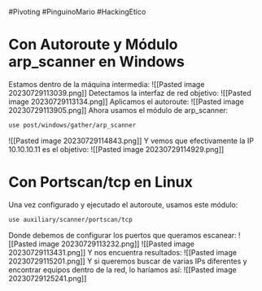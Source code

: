 #Pivoting #PinguinoMario #HackingEtico 
# Con Autoroute y Módulo arp_scanner en Windows
Estamos dentro de la máquina intermedia:
![[Pasted image 20230729113039.png]]
Detectamos la interfaz de red objetivo:
![[Pasted image 20230729113134.png]]
Aplicamos el autoroute:
![[Pasted image 20230729113905.png]]
Ahora usamos el módulo de arp_scanner:
```bash
use post/windows/gather/arp_scanner
```
![[Pasted image 20230729114843.png]]
Y vemos que efectivamente la IP 10.10.10.11 es el objetivo:
![[Pasted image 20230729114929.png]]
# Con Portscan/tcp en Linux
Una vez configurado y ejecutado el autoroute, usamos este módulo:
```bash
use auxiliary/scanner/portscan/tcp
```
Donde debemos de configurar los puertos que queramos escanear:
![[Pasted image 20230729113232.png]]
![[Pasted image 20230729113431.png]]
Y nos encuentra resultados:
![[Pasted image 20230729115201.png]]
Y si queremos buscar de varias IPs diferentes y encontrar equipos dentro de la red, lo haríamos así:
![[Pasted image 20230729125241.png]]